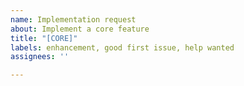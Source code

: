 ```yaml
---
name: Implementation request
about: Implement a core feature
title: "[CORE]"
labels: enhancement, good first issue, help wanted
assignees: ''

---
```



